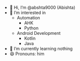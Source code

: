- 👋 Hi, I’m @abshta9000 (Abishta)
- 👀 I’m interested in
  - Automation
      - AHK
      - Python
  - Android Development
      - Kotlin
      - Java
- 🌱 I’m currently learning nothing
- 😄 Pronouns: him
<!---
abshta9000/abshta9000 is a ✨ special ✨ repository because its `README.md` (this file) appears on your GitHub profile.
You can click the Preview link to take a look at your changes.
--->
